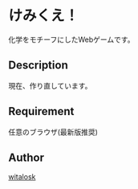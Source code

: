 けみくえ！
====

化学をモチーフにしたWebゲームです。

## Description
現在、作り直しています。

## Requirement
任意のブラウザ(最新版推奨)

## Author
[witalosk](https://github.com/witalosk)
